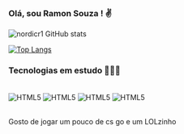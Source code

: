 ### Olá, sou Ramon Souza ! ✌️

![nordicr1 GitHub stats](https://github-readme-stats.vercel.app/api?username=nordicr1&show_icons=true&theme=radical)

[![Top Langs](https://github-readme-stats.vercel.app/api/top-langs/?username=nordicr1)](https://github.com/nordicr1/github-readme-stats)

### Tecnologias em estudo 👨🏼‍💻

<div style="display: inline_block"><br/>
    <img align="center" alt="HTML5" src="https://img.shields.io/badge/HTML5-E34F26?style=for-the-badge&logo=html5&logoColor=white" />
    <img align="center" alt="HTML5" src="https://img.shields.io/badge/CSS3-1572B6?style=for-the-badge&logo=css3&logoColor=white" />
    <img align="center" alt="HTML5" src="https://img.shields.io/badge/JavaScript-F7DF1E?style=for-the-badge&logo=javascript&logoColor=black" />
    <img align="center" alt="HTML5" src="https://img.shields.io/badge/React-20232A?style=for-the-badge&logo=react&logoColor=61DAFB" />
</div> <br/>

Gosto de jogar um pouco de cs go e um LOLzinho
